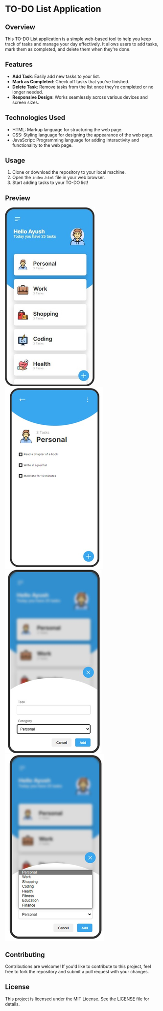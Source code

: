 
# TO-DO List Application

## Overview
This TO-DO List application is a simple web-based tool to help you keep track of tasks and manage your day effectively. It allows users to add tasks, mark them as completed, and delete them when they're done.

## Features
- **Add Task**: Easily add new tasks to your list.
- **Mark as Completed**: Check off tasks that you've finished.
- **Delete Task**: Remove tasks from the list once they're completed or no longer needed.
- **Responsive Design**: Works seamlessly across various devices and screen sizes.

## Technologies Used
- HTML: Markup language for structuring the web page.
- CSS: Styling language for designing the appearance of the web page.
- JavaScript: Programming language for adding interactivity and functionality to the web page.

## Usage
1. Clone or download the repository to your local machine.
2. Open the `index.html` file in your web browser.
3. Start adding tasks to your TO-DO list!
   
## Preview
![TO-DO List Application Preview](./preview1.jpg)
![TO-DO List Application Preview](./preview2.jpg)
![TO-DO List Application Preview](./preview3.jpg)
![TO-DO List Application Preview](./preview4.jpg)

## Contributing
Contributions are welcome! If you'd like to contribute to this project, feel free to fork the repository and submit a pull request with your changes.

## License
This project is licensed under the MIT License. See the [LICENSE](LICENSE) file for details.
